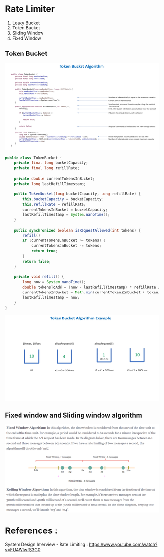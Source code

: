 # Rate Limiter

1. Leaky Bucket
2. Token Bucket
3. Sliding Window
4. Fixed Window

## Token Bucket

![Token Bucket Algorithm](token-bucket-algorithm.png?raw=true)

```java
public class TokenBucket {
	private final long bucketCapacity;
	private final long refillRate;
	
	private double currentTokensInBucket;
	private long lastRefillTimestamp;
	
	public TokenBucket(long bucketCapacity, long refillRate) {
		this.bucketCapacity = bucketCapacity;
		this.refillRate = refillRate;
		currentTokensInBucket = bucketCapacity;
		lastRefillTimestamp = System.nanoTime();
	}
	
	public synchronized boolean isRequestAllowed(int tokens) {
		refill();
		if (currentTokensInBucket >= tokens) {
			currentTokensInBucket -= tokens;
			return true;
		}
		return false;
	}
	
	private void refill() {
		long now = System.nanoTime();
		double tokensToAdd = (now - lastRefillTimestamp) * refillRate / 1e9;
		currentTokensInBucket = Math.min(currentTokensInBucket + tokensToAdd,  bucketCapacity);
		lastRefillTimestamp = now;
	}
}

```

![Token Bucket Example](token-bucket-example.png?raw=true)

## Fixed window and Sliding window algorithm
![Fixed Window Sliding Window Algorithm](fixed-window-sliding-window-algorithm.PNG)


# References :
System Design Interview - Rate Limiting  : https://www.youtube.com/watch?v=FU4WlwfS3G0


